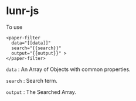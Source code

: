 # lunr-js

To use 
```
<paper-filter
  data="[[data]]"
  search="{{search}}"
  output="{{output}}" >
</paper-filter>
```

```data``` : An Array of Objects with common properties.

```search``` : Search term.

```output``` : The Searched Array.
